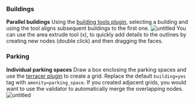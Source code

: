 ### Buildings
**Parallel buildings**
Using the [building tools plugin](), selecting a building and using the tool aligns subsequent buildings to the first one.
![untitled](https://cloud.githubusercontent.com/assets/126868/9729213/73f5971e-562b-11e5-8c86-a1fa91eb969e.gif)
You can use the area extrude tool (x), to quickly add details to the outlines by creating new nodes (double click) and then dragging the faces.



### Parking
**Individual parking spaces**
Draw a box enclosing the parking spaces and use the [terracer plugin](http://wiki.openstreetmap.org/wiki/JOSM/Plugins/Terracer) to create a grid. Replace the default `building=yes` tag with `amenity=parking_space`. If you created adjacent grids, you would want to use the validator to automatically merge the overlapping nodes.
![untitled](https://cloud.githubusercontent.com/assets/126868/9601159/7ae06fd6-50bd-11e5-85ac-4fc3d00d7fbb.gif)


